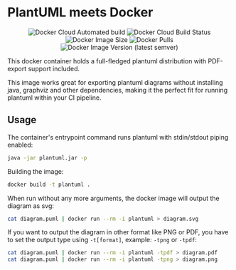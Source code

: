 # PlantUML meets Docker

<p align="center">
    <img alt="Docker Cloud Automated build" src="https://img.shields.io/docker/cloud/automated/aplr/plantuml">
    <img alt="Docker Cloud Build Status" src="https://img.shields.io/docker/cloud/build/aplr/plantuml">
    <img alt="Docker Image Size" src="https://img.shields.io/docker/image-size/aplr/plantuml">
    <img alt="Docker Pulls" src="https://img.shields.io/docker/pulls/aplr/plantuml">
    <img alt="Docker Image Version (latest semver)" src="https://img.shields.io/docker/v/aplr/plantuml">
</p>

This docker container holds a full-fledged plantuml distribution with PDF-export support included.

This image works great for exporting plantuml diagrams without installing java, graphviz and other dependencies, making it the perfect fit for running plantuml within your CI pipeline.

## Usage

The container's entrypoint command runs plantuml with stdin/stdout piping enabled:

```bash
java -jar plantuml.jar -p
```

Building the image:
```bash
docker build -t plantuml .
```

When run without any more arguments, the docker image will output the diagram as svg:

```bash
cat diagram.puml | docker run --rm -i plantuml > diagram.svg
```

If you want to output the diagram in other format like PNG or PDF, you have to set the output type using `-t[format]`, example: `-tpng` or `-tpdf`:

```bash
cat diagram.puml | docker run --rm -i plantuml -tpdf > diagram.pdf
cat diagram.puml | docker run --rm -i plantuml -tpng > diagram.png
```
